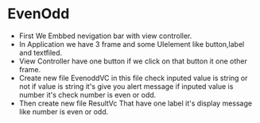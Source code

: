 # EvenOdd
* First We Embbed nevigation bar with view controller.
* In Application we have 3 frame and some UIelement like button,label and textfiled.
* View Controller have one button if we click on that button it one other frame.
* Create new file EvenoddVC in this file check inputed value is string or not if value is string it's give you alert message if inputed value is number it's check number is even or odd.
* Then create new file ResultVc That have one label it's display message like number is even or odd.
